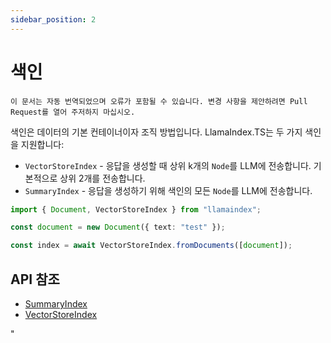 ```yaml
---
sidebar_position: 2
---
```


# 색인

`이 문서는 자동 번역되었으며 오류가 포함될 수 있습니다. 변경 사항을 제안하려면 Pull Request를 열어 주저하지 마십시오.`

색인은 데이터의 기본 컨테이너이자 조직 방법입니다. LlamaIndex.TS는 두 가지 색인을 지원합니다:

- `VectorStoreIndex` - 응답을 생성할 때 상위 k개의 `Node`를 LLM에 전송합니다. 기본적으로 상위 2개를 전송합니다.
- `SummaryIndex` - 응답을 생성하기 위해 색인의 모든 `Node`를 LLM에 전송합니다.

```typescript
import { Document, VectorStoreIndex } from "llamaindex";

const document = new Document({ text: "test" });

const index = await VectorStoreIndex.fromDocuments([document]);
```

## API 참조

- [SummaryIndex](../../api/classes/SummaryIndex.md)
- [VectorStoreIndex](../../api/classes/VectorStoreIndex.md)

"
